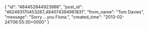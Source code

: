  {
   "id": "484452844923986",
   "post_id": "462493170453287_484074394961831",
   "from_name": "Tom Davies",
   "message": "Sorry ...you Fiona.",
   "created_time": "2013-02-24T06:55:30+0000"
 }
